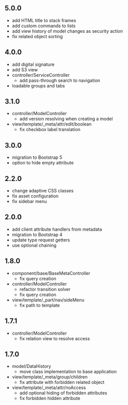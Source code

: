 ## 5.0.0

* add HTML title to stack frames
* add custom commands to lists
* add view history of model changes as security action
* fix related object sorting

## 4.0.0

* add digital signature
* add S3 view
* controller/ServiceController
    - add pass-through search to navigation
* loadable groups and tabs

## 3.1.0

* controller/ModelController
    - add version resolving when creating a model  
* view/template/_meta/attr/edit/boolean
    - fix checkbox label translation

## 3.0.0

* migration to Bootstrap 5
* option to hide empty attribute

## 2.2.0

* change adaptive CSS classes
* fix asset configuration
* fix sidebar menu

## 2.0.0

* add client attribute handlers from metadata
* migration to Bootstrap 4
* update type request getters
* use optional chaining

## 1.8.0

* component/base/BaseMetaController
    - fix query creation
* controller/ModelController
    - refactor transition solver
    - fix query creation
* view/template/_part/nav/sideMenu
    - fix path to template         
    
## 1.7.1

* controller/ModelController
    - fix relation view to resolve access
    
## 1.7.0

* model/DataHistory
    - move class implementation to base application
* view/template/_meta/group/children
    - fix attribute with forbidden related object
* view/template/_meta/attr/noAccess
    - add optional hiding of forbidden attributes
    - fix forbidden hidden attribute     
